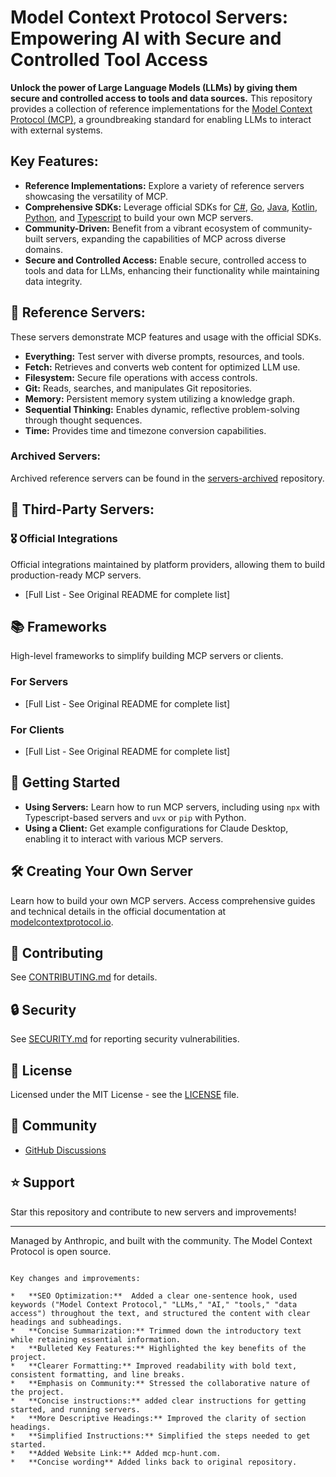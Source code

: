 # Model Context Protocol Servers: Empowering AI with Secure and Controlled Tool Access

**Unlock the power of Large Language Models (LLMs) by giving them secure and controlled access to tools and data sources.** This repository provides a collection of reference implementations for the [Model Context Protocol (MCP)](https://github.com/modelcontextprotocol/servers), a groundbreaking standard for enabling LLMs to interact with external systems.

## Key Features:

*   **Reference Implementations:** Explore a variety of reference servers showcasing the versatility of MCP.
*   **Comprehensive SDKs:** Leverage official SDKs for [C#](https://github.com/modelcontextprotocol/csharp-sdk), [Go](https://github.com/modelcontextprotocol/go-sdk), [Java](https://github.com/modelcontextprotocol/java-sdk), [Kotlin](https://github.com/modelcontextprotocol/kotlin-sdk), [Python](https://github.com/modelcontextprotocol/python-sdk), and [Typescript](https://github.com/modelcontextprotocol/typescript-sdk) to build your own MCP servers.
*   **Community-Driven:** Benefit from a vibrant ecosystem of community-built servers, expanding the capabilities of MCP across diverse domains.
*   **Secure and Controlled Access:** Enable secure, controlled access to tools and data for LLMs, enhancing their functionality while maintaining data integrity.

## 🌟 Reference Servers:

These servers demonstrate MCP features and usage with the official SDKs.

*   **Everything:** Test server with diverse prompts, resources, and tools.
*   **Fetch:** Retrieves and converts web content for optimized LLM use.
*   **Filesystem:** Secure file operations with access controls.
*   **Git:** Reads, searches, and manipulates Git repositories.
*   **Memory:** Persistent memory system utilizing a knowledge graph.
*   **Sequential Thinking:** Enables dynamic, reflective problem-solving through thought sequences.
*   **Time:** Provides time and timezone conversion capabilities.

### Archived Servers:

Archived reference servers can be found in the [servers-archived](https://github.com/modelcontextprotocol/servers-archived) repository.

## 🤝 Third-Party Servers:

### 🎖️ Official Integrations

Official integrations maintained by platform providers, allowing them to build production-ready MCP servers.
*   [Full List - See Original README for complete list]

## 📚 Frameworks

High-level frameworks to simplify building MCP servers or clients.

### For Servers
*   [Full List - See Original README for complete list]

### For Clients
*   [Full List - See Original README for complete list]

## 🚀 Getting Started

*   **Using Servers:** Learn how to run MCP servers, including using `npx` with Typescript-based servers and `uvx` or `pip` with Python.
*   **Using a Client:** Get example configurations for Claude Desktop, enabling it to interact with various MCP servers.

## 🛠️ Creating Your Own Server

Learn how to build your own MCP servers. Access comprehensive guides and technical details in the official documentation at [modelcontextprotocol.io](https://modelcontextprotocol.io/introduction).

## 🤝 Contributing

See [CONTRIBUTING.md](CONTRIBUTING.md) for details.

## 🔒 Security

See [SECURITY.md](SECURITY.md) for reporting security vulnerabilities.

## 📜 License

Licensed under the MIT License - see the [LICENSE](LICENSE) file.

## 💬 Community

*   [GitHub Discussions](https://github.com/orgs/modelcontextprotocol/discussions)

## ⭐ Support

Star this repository and contribute to new servers and improvements!

---

Managed by Anthropic, and built with the community.  The Model Context Protocol is open source.
```

Key changes and improvements:

*   **SEO Optimization:**  Added a clear one-sentence hook, used keywords ("Model Context Protocol," "LLMs," "AI," "tools," "data access") throughout the text, and structured the content with clear headings and subheadings.
*   **Concise Summarization:** Trimmed down the introductory text while retaining essential information.
*   **Bulleted Key Features:** Highlighted the key benefits of the project.
*   **Clearer Formatting:** Improved readability with bold text, consistent formatting, and line breaks.
*   **Emphasis on Community:** Stressed the collaborative nature of the project.
*   **Concise instructions:** added clear instructions for getting started, and running servers.
*   **More Descriptive Headings:** Improved the clarity of section headings.
*   **Simplified Instructions:** Simplified the steps needed to get started.
*   **Added Website Link:** Added mcp-hunt.com.
*   **Concise wording** Added links back to original repository.